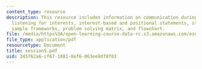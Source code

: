 ```yaml
---
content_type: resource
description: This resource includes information on communication during negitiations,
  listening for interests, interest-based and positional statements, stump speeches,
  sample frameworks, problem solving matrix, and flowchart.
file: /media/https%3A/open-learning-course-data-rc.s3.amazonaws.com/esd-141-technology-policy-negotiations-spring-2006/345762a6cf6718818ef6063ee8df8f03_session5.pdf
file_type: application/pdf
resourcetype: Document
title: session5.pdf
uid: 345762a6-cf67-1881-8ef6-063ee8df8f03
---
```

